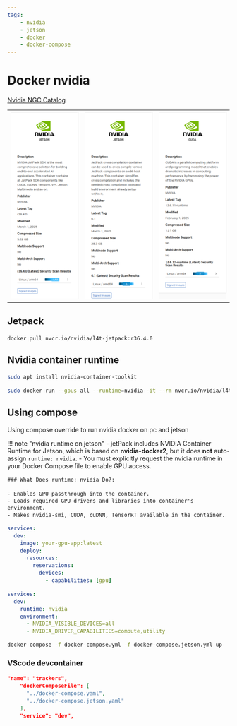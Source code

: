 ```yaml
---
tags:
    - nvidia
    - jetson
    - docker
    - docker-compose
---
```


# Docker nvidia

[Nvidia NGC Catalog](https://catalog.ngc.nvidia.com/containers)

|   |   |   |
|---|---|---|
| [![alt text](images/jetpack.png)](https://catalog.ngc.nvidia.com/orgs/nvidia/containers/l4t-jetpack)  | [![alt text](images/cross.png)](https://catalog.ngc.nvidia.com/orgs/nvidia/containers/jetpack-linux-aarch64-crosscompile-x86)  | [![alt text](images/l4t_cuda.png)]()  |


## Jetpack

```
docker pull nvcr.io/nvidia/l4t-jetpack:r36.4.0
```
## Nvidia container runtime

```bash
sudo apt install nvidia-container-toolkit
```

```bash title="usage"
sudo docker run --gpus all --runtime=nvidia -it --rm nvcr.io/nvidia/l4t-jetpack:r36.4.0 nvidia-smi
```

## Using compose
Using compose override to run nvidia docker on pc and jetson

!!! note "nvidia runtime on jetson"
    - jetPack includes NVIDIA Container Runtime for Jetson, which is based on **nvidia-docker2**, but it does **not** auto-assign `runtime: nvidia`.
    - You must explicitly request the nvidia runtime in your Docker Compose file to enable GPU access.

    ### What Does runtime: nvidia Do?:
    
    - Enables GPU passthrough into the container.
    - Loads required GPU drivers and libraries into container's environment.
    - Makes nvidia-smi, CUDA, cuDNN, TensorRT available in the container.

```yaml title="docker-compose.yaml"
services:
  dev:
    image: your-gpu-app:latest
    deploy:
      resources:
        reservations:
          devices:
            - capabilities: [gpu]

```

```yaml title="docker-compose.jetson.yaml"
services:
  dev:
    runtime: nvidia
    environment:
      - NVIDIA_VISIBLE_DEVICES=all
      - NVIDIA_DRIVER_CAPABILITIES=compute,utility

```

```bash
docker compose -f docker-compose.yml -f docker-compose.jetson.yml up
```

### VScode devcontainer

```json
"name": "trackers",
    "dockerComposeFile": [
      "../docker-compose.yaml",
      "../docker-compose.jetson.yaml"
    ],
    "service": "dev",
```
